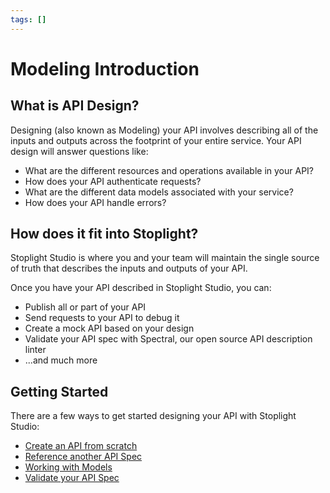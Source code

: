 ```yaml
---
tags: []
---
```


# Modeling Introduction 


## What is API Design? 

Designing (also known as Modeling) your API involves describing all of the inputs and outputs across the footprint of your entire service. Your API design will answer questions like: 

- What are the different resources and operations available in your API?
- How does your API authenticate requests? 
- What are the different data models associated with your service? 
- How does your API handle errors? 

## How does it fit into Stoplight? 

Stoplight Studio is where you and your team will maintain the single source of truth that describes the inputs and outputs of your API. 

Once you have your API described in Stoplight Studio, you can: 

- Publish all or part of your API 
- Send requests to your API to debug it 
- Create a mock API based on your design
- Validate your API spec with Spectral, our open source API description linter 
- ...and much more 

## Getting Started 

There are a few ways to get started designing your API with Stoplight Studio:

- [Create an API from scratch](../Basics/02-working-with-files.md)
- [Reference another API Spec](https://stoplight.io/p/docs/gh/stoplightio/studio/docs/Design-and-Modeling/using-references.md)
- [Working with Models](https://stoplight.io/p/docs/gh/stoplightio/studio/docs/Design-and-Modeling/http-endpoints.md)
- [Validate your API Spec](https://stoplight.io/p/docs/gh/stoplightio/studio/docs/Design-and-Modeling/validation-style-guide.md)
